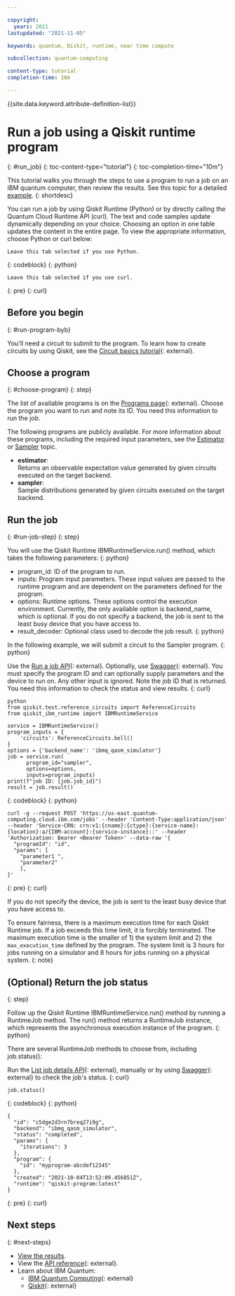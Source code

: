 ```yaml
---

copyright:
  years: 2021
lastupdated: "2021-11-05"

keywords: quantum, Qiskit, runtime, near time compute

subcollection: quantum-computing

content-type: tutorial
completion-time: 10m

---
```


{{site.data.keyword.attribute-definition-list}}

# Run a job using a Qiskit runtime program
{: #run_job}
{: toc-content-type="tutorial"}
{: toc-completion-time="10m"}

This tutorial walks you through the steps to use a program to run a job on an IBM quantum computer, then review the results. See this topic for a detailed [example](/docs/quantum-computing?topic=quantum-computing-vqe).
{: shortdesc}


You can run a job by using Qiskit Runtime (Python) or by directly calling the Quantum Cloud Runtime API (curl). The text and code samples update dynamically depending on your choice. Choosing an option in one table updates the content in the entire page. To view the appropriate information, choose Python or curl below:

```
Leave this tab selected if you use Python.
```
{: codeblock}
{: python}

```
Leave this tab selected if you use curl.
```
{: pre}
{: curl}

## Before you begin
{: #run-program-byb}

You'll need a circuit to submit to the program. To learn how to create circuits by using Qiskit, see the [Circuit basics tutorial](https://qiskit.org/documentation/tutorials/circuits/01_circuit_basics.html){: external}.


## Choose a program
{: #choose-program}
{: step}


The list of available programs is on the [Programs page](cloud.ibm.com/quantum/programs){: external}.  Choose the program you want to run and note its ID.  You need this information to run the job.

The following programs are publicly available. For more information about these programs, including the required input parameters, see the [Estimator](/docs/quantum-computing?topic=quantum-computing-program-estimator) or [Sampler](/docs/quantum-computing?topic=quantum-computing-program-sampler) topic.

- **estimator**:  
       Returns an observable expectation value generated by given circuits executed on the target backend.
- **sampler**:  
       Sample distributions generated by given circuits executed on the target backend.

## Run the job
{: #run-job-step}
{: step}


You will use the Qiskit Runtime IBMRuntimeService.run() method, which takes the following parameters:
{: python}

- program_id: ID of the program to run.
- inputs: Program input parameters. These input values are passed to the runtime program and are dependent on the parameters defined for the program.
- options: Runtime options. These options control the execution environment. Currently, the only available option is backend_name, which is optional. If you do not specify a backend, the job is sent to the least busy device that you have access to.
- result_decoder: Optional class used to decode the job result.
{: python}

In the following example, we will submit a circuit to the Sampler program.
{: python}

Use the [Run a job API](/apidocs/quantum-computing#create-job){: external}. Optionally, use [Swagger](https://us-east.quantum-computing.cloud.ibm.com/openapi/#/Jobs/create_job){: external}. You must specify the program ID and can optionally supply parameters and the device to run on. Any other input is ignored. Note the job ID that is returned. You need this information to check the status and view results.
{: curl}

```
python
from qiskit.test.reference_circuits import ReferenceCircuits
from qiskit_ibm_runtime import IBMRuntimeService

service = IBMRuntimeService()
program_inputs = {
    'circuits': ReferenceCircuits.bell()
}
options = {'backend_name': 'ibmq_qasm_simulator'}
job = service.run(
      program_id="sampler",
      options=options,
      inputs=program_inputs)
print(f"job ID: {job.job_id}")
result = job.result()
```
{: codeblock}
{: python}

```
curl -g --request POST 'https://us-east.quantum-computing.cloud.ibm.com/jobs' --header 'Content-Type:application/json' --header 'Service-CRN: crn:v1:{cname}:{ctype}:{service-name}:{location}:a/{IBM-account}:{service-instance}::' --header 'Authorization: Bearer <Bearer Token>' --data-raw '{
  "programId": "id",
  "params": [
    "parameter1 ",
    "parameter2"
    ],
}'
```
{: pre}
{: curl}

If you do not specify the device, the job is sent to the least busy device that you have access to.

To ensure fairness, there is a maximum execution time for each Qiskit Runtime job. If a job exceeds this time limit, it is forcibly terminated. The maximum execution time is the smaller of 1) the system limit and 2) the `max_execution_time` defined by the program. The system limit is 3 hours for jobs running on a simulator and 8 hours for jobs running on a physical system.
{: note}

## (Optional) Return the job status
{: step}

Follow up the Qiskit Runtime IBMRuntimeService.run() method by running a RuntimeJob method. The run() method returns a RuntimeJob instance, which represents the asynchronous execution instance of the program.
{: python}

There are several RuntimeJob methods to choose from, including job.status():

Run the [List job details API](/apidocs/quantum-computing#get-job-details-jid){: external}, manually or by using [Swagger](https://us-east.quantum-computing.test.ibm.com/openapi/#/Jobs/get_job_details_jid){: external} to check the job's status.
{: curl}

```
job.status()
```
{: codeblock}
{: python}

```
{
  "id": "c5dge2d3rn7breq27i9g",
  "backend": "ibmq_qasm_simulator",
  "status": "completed",
  "params": {
    "iterations": 3
  },
  "program": {
    "id": "myprogram-abcdef12345"
  },
  "created": "2021-10-04T13:52:09.456851Z",
  "runtime": "qiskit-program:latest"
}
```
{: pre}
{: curl}



## Next steps
{: #next-steps}

- [View the results](/docs/quantum-computing?topic=quantum-computing-results).
- View the [API reference](/apidocs/quantum-computing/quantum-computing){: external}.
- Learn about IBM Quantum:
    - [IBM Quantum Computing](https://www.ibm.com/quantum-computing/){: external}
    - [Qiskit](https://qiskit.org/){: external}
